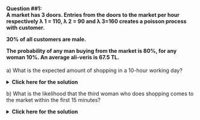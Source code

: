 <h4> Question  ##1: <br/>
A market has 3 doors. Entries from the doors to the market per hour respectively &lambda; 1 = 110, &lambda; 2 = 90 and &lambda; 3=160 creates a poisson process with customer. <br/>

30% of all customers are male. <br/>

The probability of any man buying from the market is 80%, for any woman 10%. An average ali-veris is 67.5 TL. <br/> </h4>

a) What is the expected amount of shopping in a 10-hour working day?


</div>
<details>
  <summary><b>Click here for the solution</b></summary>
<br>
<div id="q1" class="collapse">

Customers entering through all doors create independent poisson processes. <br/> 
&lambda; 1 + &lambda; 2 + &lambda; 3 = &lambda; <br/>
&lambda; = 110 + 90 + 160 = 360 customers / hour creates a fast composite poisson process. <br/>

---
Since 30% of all customers are men, separating this total process, 
the speed of the process created by male customers <br/> 
&lambda; Male = 360 * 0.30 = 108 customers / hour, <br/> 
the process created by female customers is <br/>
&lambda; Female = 360 * 0.70 = 252 customers / hour. <br/>

These two poisson processes are independent of each other. <br/>

---
If we distinguish the male fast poisson process again with similar thinking as "shopping" and "non-shopping" male customers: <br/>

- Speed ​​of male customers shopping: <br/>
&lambda; Male, S = 108 * 0.80 = 86.4 customers / hour <br/>

- Speed ​​of male customers who do not shopping: <br/>
&lambda; 1 Male, S'= 108 * 0.20 = 21.6 customer / hour. <br/>

- Speed ​​of female customers shopping: <br/>
&lambda; Female, S = 252 * 0.10 = 25.2 customers / hour <br/>

- Speed ​​of female customers who do not shopping: <br/>
&lambda; 1 Female, S'= 252 * 0.90 = 226.8 customer / hour. <br/>

---

So on a 10-hour workday <br/>

E [Z <sub> t </sub>] = E [N <sub> t </sub> <sup> Male, S </sup> + N <sub> t </sub> <sup> Female, S </sup>] = E [N <sub> t </sub> <sup> Male, S </sup>] + E [N <sub> t </sub> <sup> Female, S </sup> ] = & lambda; <sub>t</sub> <sup> Male, S </sup> + & lambda; <sub>t</sub> <sup> Female, S </sup> = 86.4 * 10 + 25.2 * 10 = 1116 customer / hour and <br/>

Expected amount of shopping in a 10-hour working day as the average basket is 67.5 TL: <br/>

1116 * 67.5 TL = **75 330 TL.**

</div>
</details>



b) What is the likelihood that the third woman who does shopping comes to the market within the first 15 minutes?

</div>
<details>
  <summary><b>Click here for the solution</b></summary>
<br>
<div id="q1" class="collapse">
  
  
![\Large p(T_3 \leq 15_(mins)) = p(T_3 \leq 1/4_(hours)) = 1- \sum_{k=0}^{2}\frac{e^{-\lambda(Female, S)^t}\lambda_((Female,S)^t)^{Female}}{Female_k!}](https://latex.codecogs.com/svg.latex?\Large&space;p(T_3 \leq 15_(mins)) = p(T_3 \leq 1/4_(hours)) = 1- \sum_{k=0}^{2}\frac{e^{-\lambda(Female, S)^t}\lambda_((Female,S)^t)^{Female}}{Female_k!}) 


P{T <sub> 3 </sub> <= 15} = P{T <sub> 3 </sub> <sup> <= 1/4 hours} = E [N <sub> t </sub> <sup> Male, S </sup>] + E [N <sub> t </sub> <sup> Female, S </sup> ] = & lambda; <sub>t</sub> <sup> Male, S </sup> + & lambda; <sub>t</sub> <sup> Female, S </sup> = 86.4 * 10 + 25.2 * 10 = 1116 customer / hour and <br/>

Expected amount of shopping in a 10-hour working day as the average basket is 67.5 TL: <br/>

1116 * 67.5 TL = **75 330 TL.**

</div>
</details>

